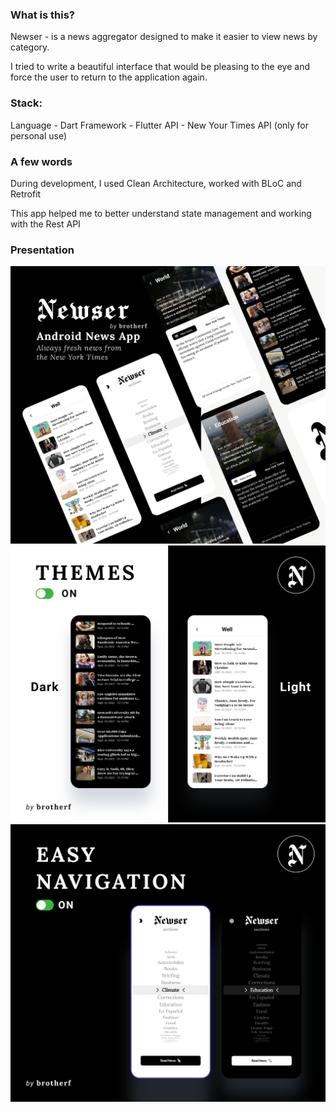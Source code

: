 ### What is this?
Newser - is a news aggregator designed to make it easier to view news by category.

I tried to write a beautiful interface that would be pleasing to the eye 
and force the user to return to the application again.

### Stack:
Language - Dart
Framework - Flutter
API - New Your Times API (only for personal use)

### A few words
During development,
I used Clean Architecture,
worked with BLoC and Retrofit

This app helped me to better understand state management 
and working with the Rest API

### Presentation

![This is an image](https://github.com/brotherfolnciy/newser_news_application/blob/master/1.png)
![This is an image](https://github.com/brotherfolnciy/newser_news_application/blob/master/2.png)
![This is an image](https://github.com/brotherfolnciy/newser_news_application/blob/master/3.png)
